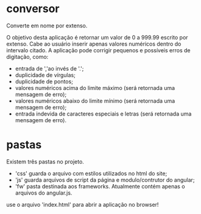 # conversor
Converte em nome por extenso.

O objetivo desta aplicação é retornar um valor de 0 a 999.99 escrito por extenso.
Cabe ao usuário inserir apenas valores numéricos dentro do intervalo citado. A aplicação 
pode corrigir pequenos e possíveis erros de digitação, como:

* entrada de ','ao invés de '.';
* duplicidade de vírgulas;
* duplicidade de pontos;
* valores numéricos acima do limite máximo (será retornada uma mensagem de erro);
* valores numéricos abaixo do limite mínimo  (será retornada uma mensagem de erro);
* entrada indevida de caracteres especiais e letras (será retornada uma mensagem de erro).

# pastas
Existem três pastas no projeto.
* 'css' guarda o arquivo com estilos utilizados no html do site;
* 'js' guarda arquivos de script da página e modulo/contrutor do angular;
* 'fw' pasta destinada aos frameworks. Atualmente contém apenas o arquivos do angular.js.

use o arquivo 'index.html' para abrir a aplicação no browser!
